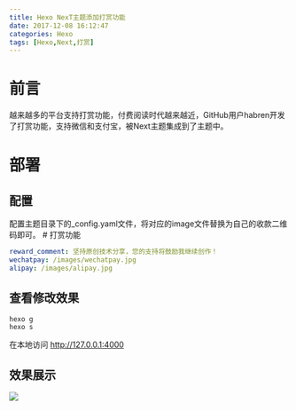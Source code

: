 ```yaml
---
title: Hexo NexT主题添加打赏功能
date: 2017-12-08 16:12:47
categories: Hexo
tags: [Hexo,Next,打赏]
---
```

# 前言
越来越多的平台支持打赏功能，付费阅读时代越来越近，GitHub用户habren开发了打赏功能，支持微信和支付宝，被Next主题集成到了主题中。

# 部署
## 配置
配置主题目录下的_config.yaml文件，将对应的image文件替换为自己的收款二维码即可。
\# 打赏功能
``` yaml
reward_comment: 坚持原创技术分享，您的支持将鼓励我继续创作！
wechatpay: /images/wechatpay.jpg
alipay: /images/alipay.jpg
```

## 查看修改效果
``` bash中使用如下命令进行发布
hexo g
hexo s
```
在本地访问 http://127.0.0.1:4000

## 效果展示
![](/Hexo-NexT主题添加打赏功能/01.png)

